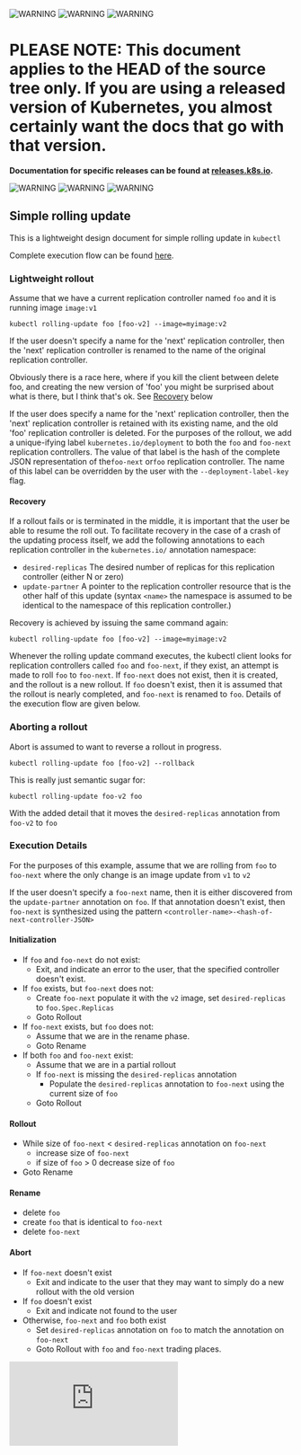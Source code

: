 <!-- BEGIN MUNGE: UNVERSIONED_WARNING -->

<!-- BEGIN STRIP_FOR_RELEASE -->

![WARNING](http://kubernetes.io/img/warning.png)
![WARNING](http://kubernetes.io/img/warning.png)
![WARNING](http://kubernetes.io/img/warning.png)

<h1>PLEASE NOTE: This document applies to the HEAD of the source
tree only. If you are using a released version of Kubernetes, you almost
certainly want the docs that go with that version.</h1>

<strong>Documentation for specific releases can be found at
[releases.k8s.io](http://releases.k8s.io).</strong>

![WARNING](http://kubernetes.io/img/warning.png)
![WARNING](http://kubernetes.io/img/warning.png)
![WARNING](http://kubernetes.io/img/warning.png)

<!-- END STRIP_FOR_RELEASE -->

<!-- END MUNGE: UNVERSIONED_WARNING -->
## Simple rolling update
This is a lightweight design document for simple rolling update in ```kubectl```

Complete execution flow can be found [here](#execution-details).

### Lightweight rollout
Assume that we have a current replication controller named ```foo``` and it is running image ```image:v1```

```kubectl rolling-update foo [foo-v2] --image=myimage:v2```

If the user doesn't specify a name for the 'next' replication controller, then the 'next' replication controller is renamed to
the name of the original replication controller.

Obviously there is a race here, where if you kill the client between delete foo, and creating the new version of 'foo' you might be surprised about what is there, but I think that's ok.
See [Recovery](#recovery) below

If the user does specify a name for the 'next' replication controller, then the 'next' replication controller is retained with its existing name,
and the old 'foo' replication controller is deleted.  For the purposes of the rollout, we add a unique-ifying label ```kubernetes.io/deployment``` to both the ```foo``` and ```foo-next``` replication controllers.
The value of that label is the hash of the complete JSON representation of the```foo-next``` or```foo``` replication controller.  The name of this label can be overridden by the user with the ```--deployment-label-key``` flag.

#### Recovery
If a rollout fails or is terminated in the middle, it is important that the user be able to resume the roll out.
To facilitate recovery in the case of a crash of the updating process itself, we add the following annotations to each replication controller in the ```kubernetes.io/``` annotation namespace:
   * ```desired-replicas``` The desired number of replicas for this replication controller (either N or zero)
   * ```update-partner``` A pointer to the replication controller resource that is the other half of this update (syntax ```<name>``` the namespace is assumed to be identical to the namespace of this replication controller.)

Recovery is achieved by issuing the same command again:

```
kubectl rolling-update foo [foo-v2] --image=myimage:v2
```

Whenever the rolling update command executes, the kubectl client looks for replication controllers called ```foo``` and ```foo-next```, if they exist, an attempt is
made to roll ```foo``` to ```foo-next```.  If ```foo-next``` does not exist, then it is created, and the rollout is a new rollout.  If ```foo``` doesn't exist, then
it is assumed that the rollout is nearly completed, and ```foo-next``` is renamed to ```foo```.  Details of the execution flow are given below.


### Aborting a rollout
Abort is assumed to want to reverse a rollout in progress.

```kubectl rolling-update foo [foo-v2] --rollback```

This is really just semantic sugar for:

```kubectl rolling-update foo-v2 foo```

With the added detail that it moves the ```desired-replicas``` annotation from ```foo-v2``` to ```foo```


### Execution Details

For the purposes of this example, assume that we are rolling from ```foo``` to ```foo-next``` where the only change is an image update from `v1` to `v2`

If the user doesn't specify a ```foo-next``` name, then it is either discovered from the ```update-partner``` annotation on ```foo```.  If that annotation doesn't exist,
then ```foo-next``` is synthesized using the pattern ```<controller-name>-<hash-of-next-controller-JSON>```

#### Initialization
   * If ```foo``` and ```foo-next``` do not exist:
      * Exit, and indicate an error to the user, that the specified controller doesn't exist.
   * If ```foo``` exists, but ```foo-next``` does not:
      * Create ```foo-next``` populate it with the ```v2``` image, set ```desired-replicas``` to ```foo.Spec.Replicas```
      * Goto Rollout
   * If ```foo-next``` exists, but ```foo``` does not:
      * Assume that we are in the rename phase.
      * Goto Rename
   * If both ```foo``` and ```foo-next``` exist:
      * Assume that we are in a partial rollout
      * If ```foo-next``` is missing the ```desired-replicas``` annotation
         * Populate the ```desired-replicas``` annotation to ```foo-next``` using the current size of ```foo```
      * Goto Rollout

#### Rollout
   * While size of ```foo-next``` < ```desired-replicas``` annotation on ```foo-next```
      * increase size of ```foo-next```
      * if size of ```foo``` > 0
         decrease size of ```foo```
   * Goto Rename

#### Rename
   * delete ```foo```
   * create ```foo``` that is identical to ```foo-next```
   * delete ```foo-next```

#### Abort
   * If ```foo-next``` doesn't exist
      * Exit and indicate to the user that they may want to simply do a new rollout with the old version
   * If ```foo``` doesn't exist
      * Exit and indicate not found to the user
   * Otherwise, ```foo-next``` and ```foo``` both exist
      * Set ```desired-replicas``` annotation on ```foo``` to match the annotation on ```foo-next```
      * Goto Rollout with ```foo``` and ```foo-next``` trading places.


<!-- BEGIN MUNGE: GENERATED_ANALYTICS -->
[![Analytics](https://kubernetes-site.appspot.com/UA-36037335-10/GitHub/docs/design/simple-rolling-update.md?pixel)]()
<!-- END MUNGE: GENERATED_ANALYTICS -->

